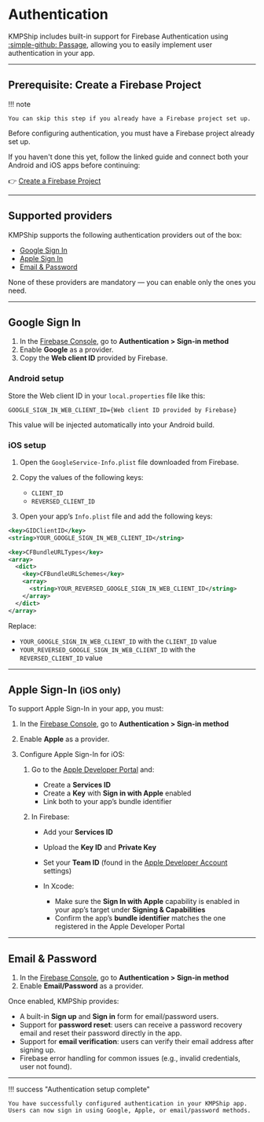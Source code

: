 # Authentication

KMPShip includes built-in support for Firebase Authentication using [:simple-github: Passage](https://github.com/Tweener/passage/), allowing you to easily implement user authentication in your app.

---

## Prerequisite: Create a Firebase Project

!!! note

    You can skip this step if you already have a Firebase project set up. 

Before configuring authentication, you must have a Firebase project already set up.

If you haven't done this yet, follow the linked guide and connect both your Android and iOS apps before continuing:

👉 [Create a Firebase Project](../tutorials/create-firebase-project.md)

---

## Supported providers

KMPShip supports the following authentication providers out of the box:

- [Google Sign In](#google-sign-in)
- [Apple Sign In](#apple-sign-in-ios-only)
- [Email & Password](#email-password)

None of these providers are mandatory — you can enable only the ones you need.

---

## Google Sign In

1. In the [Firebase Console](https://console.firebase.google.com/), go to **Authentication > Sign-in method**
2. Enable **Google** as a provider.
3. Copy the **Web client ID** provided by Firebase.

### Android setup

Store the Web client ID in your `local.properties` file like this:

```properties
GOOGLE_SIGN_IN_WEB_CLIENT_ID={Web client ID provided by Firebase}
```

This value will be injected automatically into your Android build.

### iOS setup

1. Open the `GoogleService-Info.plist` file downloaded from Firebase.
2. Copy the values of the following keys:
     - `CLIENT_ID`
     - `REVERSED_CLIENT_ID`

3. Open your app’s `Info.plist` file and add the following keys:

```xml
<key>GIDClientID</key>
<string>YOUR_GOOGLE_SIGN_IN_WEB_CLIENT_ID</string>

<key>CFBundleURLTypes</key>
<array>
  <dict>
    <key>CFBundleURLSchemes</key>
    <array>
      <string>YOUR_REVERSED_GOOGLE_SIGN_IN_WEB_CLIENT_ID</string>
    </array>
  </dict>
</array>
```

Replace:

- `YOUR_GOOGLE_SIGN_IN_WEB_CLIENT_ID` with the `CLIENT_ID` value
- `YOUR_REVERSED_GOOGLE_SIGN_IN_WEB_CLIENT_ID` with the `REVERSED_CLIENT_ID` value

---

## Apple Sign-In <small>(iOS only)</small>

To support Apple Sign-In in your app, you must:

1. In the [Firebase Console](https://console.firebase.google.com/), go to **Authentication > Sign-in method**
2. Enable **Apple** as a provider.
3. Configure Apple Sign-In for iOS:

     1. Go to the [Apple Developer Portal](https://developer.apple.com/account/resources/identifiers/list) and:
          - Create a **Services ID**
          - Create a **Key** with **Sign in with Apple** enabled
          - Link both to your app’s bundle identifier

     2. In Firebase:
          - Add your **Services ID**
          - Upload the **Key ID** and **Private Key**
          - Set your **Team ID** (found in the [Apple Developer Account](https://developer.apple.com/account) settings)

          - In Xcode:
            - Make sure the **Sign In with Apple** capability is enabled in your app’s target under **Signing & Capabilities**
            - Confirm the app’s **bundle identifier** matches the one registered in the Apple Developer Portal

---

## Email & Password

1. In the [Firebase Console](https://console.firebase.google.com/), go to **Authentication > Sign-in method**
2. Enable **Email/Password** as a provider.

Once enabled, KMPShip provides:

- A built-in **Sign up** and **Sign in** form for email/password users.
- Support for **password reset**: users can receive a password recovery email and reset their password directly in the app.
- Support for **email verification**: users can verify their email address after signing up.
- Firebase error handling for common issues (e.g., invalid credentials, user not found).

---

!!! success "Authentication setup complete"

    You have successfully configured authentication in your KMPShip app. Users can now sign in using Google, Apple, or email/password methods.
